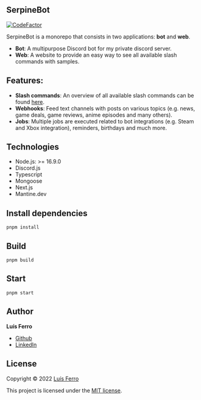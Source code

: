 ## SerpineBot

[![CodeFactor](https://www.codefactor.io/repository/github/luferro/serpinebot/badge/master)](https://www.codefactor.io/repository/github/luferro/serpinebot/overview/master)

SerpineBot is a monorepo that consists in two applications: **bot** and **web**.
-   **Bot**: A multipurpose Discord bot for my private discord server.
-   **Web**: A website to provide an easy way to see all available slash commands with samples.

## Features:

-   **Slash commands**: An overview of all available slash commands can be found [here](https://serpine-bot.vercel.app).
-   **Webhooks**: Feed text channels with posts on various topics (e.g. news, game deals, game reviews, anime episodes and many others).
-   **Jobs**: Multiple jobs are executed related to bot integrations (e.g. Steam and Xbox integration), reminders, birthdays and much more.

## Technologies

-   Node.js: >= 16.9.0
-   Discord.js
-   Typescript
-   Mongoose
-   Next.js
-   Mantine.dev

## Install dependencies

```
pnpm install
```

## Build

```
pnpm build
```

## Start

```
pnpm start
```

## Author

**Luís Ferro**

-   [Github](https://github.com/luferro)
-   [LinkedIn](https://www.linkedin.com/in/luis-ferro/)

## License

Copyright © 2022 [Luís Ferro](https://github.com/luferro)

This project is licensed under the [MIT license](LICENSE).
